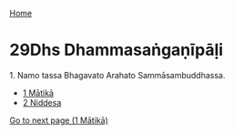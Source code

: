 
[Home](/)

# 29Dhs Dhammasaṅgaṇīpāḷi

1\. Namo tassa Bhagavato Arahato Sammāsambuddhassa.

* [1 Mātikā](1.md)
* [2 Niddesa](2.md)

[Go to next page (1 Mātikā)](1.md)



